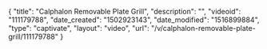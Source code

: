 {
    "title": "Calphalon Removable Plate Grill",
    "description": "",
    "videoid": "111179788",
    "date_created": "1502923143",
    "date_modified": "1516899884",
    "type": "captivate",
    "layout": "video",
    "url": "\/v\/calphalon-removable-plate-grill\/111179788"
}